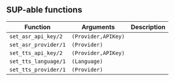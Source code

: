## SUP-able functions

| Function | Arguments | Description |
| -------- | --------- | ----------- |
| `set_asr_api_key/2` | `(Provider,APIKey)` | |
| `set_asr_provider/1` | `(Provider)` | |
| `set_tts_api_key/2` | `(Provider,APIKey)` | |
| `set_tts_language/1` | `(Language)` | |
| `set_tts_provider/1` | `(Provider)` | |
